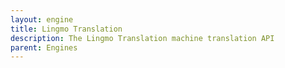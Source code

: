 ```yaml
---
layout: engine
title: Lingmo Translation
description: The Lingmo Translation machine translation API
parent: Engines
---
```

